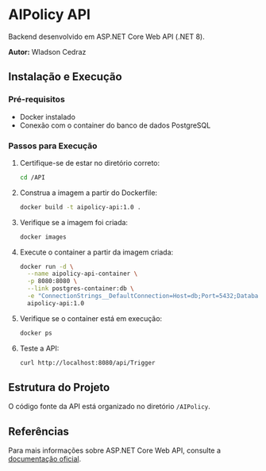 # AIPolicy API

Backend desenvolvido em ASP.NET Core Web API (.NET 8).

**Autor:** Wladson Cedraz

## Instalação e Execução

### Pré-requisitos

- Docker instalado
- Conexão com o container do banco de dados PostgreSQL

### Passos para Execução

1. Certifique-se de estar no diretório correto:
   ```bash
   cd /API
   ```

2. Construa a imagem a partir do Dockerfile:
   ```bash
   docker build -t aipolicy-api:1.0 .
   ```

3. Verifique se a imagem foi criada:
   ```bash
   docker images
   ```

4. Execute o container a partir da imagem criada:
   ```bash
   docker run -d \
     --name aipolicy-api-container \
     -p 8080:8080 \
     --link postgres-container:db \
     -e "ConnectionStrings__DefaultConnection=Host=db;Port=5432;Database=pw_tools_db;Username=app_user;Password=app#aipolicypwd" \
     aipolicy-api:1.0
   ```

5. Verifique se o container está em execução:
   ```bash
   docker ps
   ```

6. Teste a API:
   ```bash
   curl http://localhost:8080/api/Trigger
   ```

## Estrutura do Projeto

O código fonte da API está organizado no diretório `/AIPolicy`.

## Referências

Para mais informações sobre ASP.NET Core Web API, consulte a [documentação oficial](https://learn.microsoft.com/pt-br/aspnet/core/web-api/?view=aspnetcore-8.0).